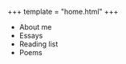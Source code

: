 +++
template = "home.html"
+++

<ul>
    <li>About me</li>
    <li>Essays</li>
    <li>Reading list</li>
    <li>Poems</li>
</ul>


